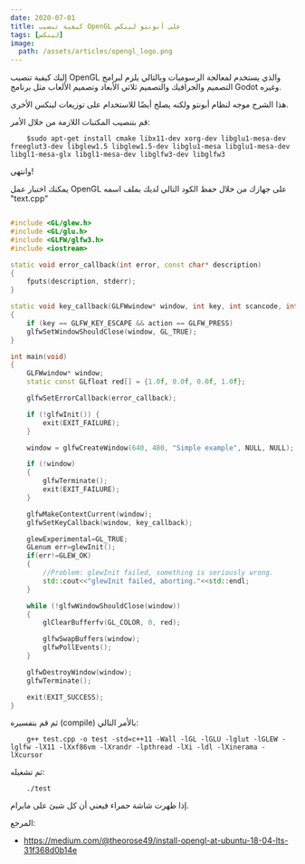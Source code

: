 ```yaml
---
date: 2020-07-01
title: كيفية تنصيب OpenGL على أبونتو لينكس
tags: [لينكس]
image:
  path: /assets/articles/opengl_logo.png
---
```



إليك كيفية تنصيب OpenGL والذي يستخدم لمعالجة الرسوميات وبالتالي يلزم لبرامج التصميم والجرافيك والتصميم ثلاثي الأبعاد وتصميم الألعاب مثل برنامج Godot وغيره.

هذا الشرح موجه لنظام أبونتو ولكنه يصلح أيضًا للاستخدام على توزيعات لينكس الأخرى. 

قم بتنصيب المكتبات اللازمة من خلال الأمر:

        $sudo apt-get install cmake libx11-dev xorg-dev libglu1-mesa-dev freeglut3-dev libglew1.5 libglew1.5-dev libglu1-mesa libglu1-mesa-dev libgl1-mesa-glx libgl1-mesa-dev libglfw3-dev libglfw3

وانتهى!

يمكنك اختبار عمل OpenGL على جهازك من خلال حفظ الكود التالي لديك بملف اسمه "text.cpp"

```cpp

#include <GL/glew.h>
#include <GL/glu.h>
#include <GLFW/glfw3.h>
#include <iostream>

static void error_callback(int error, const char* description)
{
    fputs(description, stderr);
}

static void key_callback(GLFWwindow* window, int key, int scancode, int action, int mods)
{
    if (key == GLFW_KEY_ESCAPE && action == GLFW_PRESS)
    glfwSetWindowShouldClose(window, GL_TRUE);
}

int main(void)
{
    GLFWwindow* window;
    static const GLfloat red[] = {1.0f, 0.0f, 0.0f, 1.0f};

    glfwSetErrorCallback(error_callback);

    if (!glfwInit()) {
        exit(EXIT_FAILURE);
    }

    window = glfwCreateWindow(640, 480, "Simple example", NULL, NULL);

    if (!window)
    {
        glfwTerminate();
        exit(EXIT_FAILURE);
    }

    glfwMakeContextCurrent(window);
    glfwSetKeyCallback(window, key_callback);

    glewExperimental=GL_TRUE;
    GLenum err=glewInit();
    if(err!=GLEW_OK)
    {
        //Problem: glewInit failed, something is seriously wrong.
        std::cout<<"glewInit failed, aborting."<<std::endl;
    }

    while (!glfwWindowShouldClose(window))
    {
        glClearBufferfv(GL_COLOR, 0, red);

        glfwSwapBuffers(window);
        glfwPollEvents();
    }

    glfwDestroyWindow(window);
    glfwTerminate();

    exit(EXIT_SUCCESS);
}

```

ثم قم بتفسيره (compile) بالأمر التالي:

        g++ test.cpp -o test -std=c++11 -Wall -lGL -lGLU -lglut -lGLEW -lglfw -lX11 -lXxf86vm -lXrandr -lpthread -lXi -ldl -lXinerama -lXcursor

ثم تشغيله:

        ./test

إذا ظهرت شاشة حمراء فيعني أن كل شيئ على مايرام.

المرجع:

* <https://medium.com/@theorose49/install-opengl-at-ubuntu-18-04-lts-31f368d0b14e>
